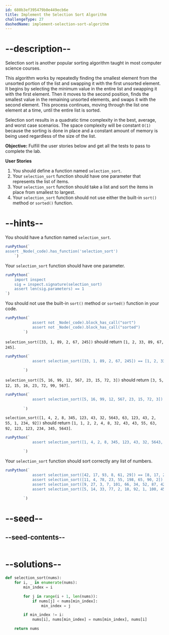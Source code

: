 ```yaml
---
id: 680b3ef395479b0e449ecb6e
title: Implement the Selection Sort Algorithm
challengeType: 27
dashedName: implement-selection-sort-algorithm
---
```


# --description--

Selection sort is another popular sorting algorithm taught in most computer science courses.

This algorithm works by repeatedly finding the smallest element from the unsorted portion of the list and swapping it with the first unsorted element. It begins by selecting the minimum value in the entire list and swapping it with the first element. Then it moves to the second position, finds the smallest value in the remaining unsorted elements, and swaps it with the second element. This process continues, moving through the list one element at a time, until the entire list is sorted.

Selection sort results in a quadratic time complexity in the best, average, and worst case scenarios. The space complexity will be constant `O(1)` because the sorting is done in place and a constant amount of memory is being used regardless of the size of the list.

**Objective:** Fulfill the user stories below and get all the tests to pass to complete the lab.

**User Stories**

1. You should define a function named `selection_sort`.
1. Your `selection_sort` function should have one parameter that represents the list of items.
1. Your `selection_sort` function should take a list and sort the items in place from smallest to largest.
1. Your `selection_sort` function should not use either the built-in `sort()` method or `sorted()` function.

# --hints--

You should have a function named `selection_sort`.

```js
runPython(`
assert _Node(_code).has_function('selection_sort')
    `)
```

Your `selection_sort` function should have one parameter.

```js
runPython(`
    import inspect
    sig = inspect.signature(selection_sort)
    assert len(sig.parameters) == 1
`)
```

You should not use the built-in `sort()` method or `sorted()` function in your code.

```js
runPython(`
            assert not _Node(_code).block_has_call("sort")
            assert not _Node(_code).block_has_call("sorted")
        `)
```

`selection_sort([33, 1, 89, 2, 67, 245])` should return `[1, 2, 33, 89, 67, 245]`.

```js
runPython(`
            assert selection_sort([33, 1, 89, 2, 67, 245]) == [1, 2, 33, 67, 89, 245]
            
        `)
```

`selection_sort([5, 16, 99, 12, 567, 23, 15, 72, 3])` should return `[3, 5, 12, 15, 16, 23, 72, 99, 567]`.

```js
runPython(`
            assert selection_sort([5, 16, 99, 12, 567, 23, 15, 72, 3]) == [3, 5, 12, 15, 16, 23, 72, 99, 567]
            
        `)
```

`selection_sort([1, 4, 2, 8, 345, 123, 43, 32, 5643, 63, 123, 43, 2, 55, 1, 234, 92])` should return `[1, 1, 2, 2, 4, 8, 32, 43, 43, 55, 63, 92, 123, 123, 234, 345, 5643]`.

```js
runPython(`
            assert selection_sort([1, 4, 2, 8, 345, 123, 43, 32, 5643, 63, 123, 43, 2, 55, 1, 234, 92]) == [1, 1, 2, 2, 4, 8, 32, 43, 43, 55, 63, 92, 123, 123, 234, 345, 5643]
            
        `)
```

Your `selection_sort` function should sort correctly any list of numbers.

```js
runPython(`
            assert selection_sort([42, 17, 93, 8, 61, 29]) == [8, 17, 29, 42, 61, 93]
            assert selection_sort([11, 4, 78, 23, 55, 198, 65, 90, 2]) == [2, 4, 11, 23, 55, 65, 78, 90, 198]
            assert selection_sort([9, 27, 3, 7, 101, 66, 34, 52, 87, 42, 12, 29]) == [3, 7, 9, 12, 27, 29, 34, 42, 52, 66, 87, 101]
            assert selection_sort([5, 14, 33, 77, 2, 18, 92, 1, 100, 45, 73, 64, 28, 56]) == [1, 2, 5, 14, 18, 28, 33, 45, 56, 64, 73, 77, 92, 100]
            
        `)     
```

# --seed--

## --seed-contents--

```py

```

# --solutions--

```py
def selection_sort(nums):
    for i, _ in enumerate(nums):
        min_index = i

        for j in range(i + 1, len(nums)):
            if nums[j] < nums[min_index]:
                min_index = j

        if min_index != i:
            nums[i], nums[min_index] = nums[min_index], nums[i]

    return nums

```
